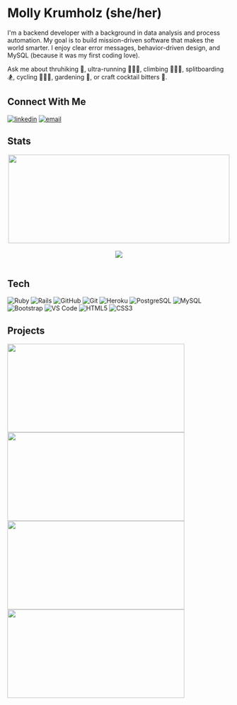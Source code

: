 # Molly Krumholz (she/her)

I'm a backend developer with a background in data analysis and process automation. My goal is to build mission-driven software that makes the world smarter. I enjoy clear error messages, behavior-driven design, and MySQL (because it was my first coding love). 

Ask me about thruhiking 🎒, ultra-running 🏃🏻‍♀️‍, climbing 🧗🏼‍♀️, splitboarding 🏂, cycling 🚴🏼‍♀️, gardening 🌱, or craft cocktail bitters 🥃. 

## Connect With Me

<section align="left">
  <a href="https://www.linkedin.com/in/mkrumholz/"><img alt="linkedin"  src="https://img.shields.io/badge/-LinkedIn-black.svg?style=for-the-badge&logo=linkedin&colorB=1C5D99"/></a>
  <a href="mailto:krumholz.molly@gmail.com"><img alt="email" src="https://img.shields.io/badge/-Email-f2c236.svg?style=for-the-badge&colorB=0078D4" /></a>
</section>

<!--
**mkrumholz/mkrumholz** is a ✨ _special_ ✨ repository because its `README.md` (this file) appears on your GitHub profile.
-->

## Stats
<section align="center">
  <div>
    <a href="https://github.com/mkrumholz/github-readme-stats">
      <img src="https://github-readme-stats.vercel.app/api?username=mkrumholz&show_icons=true&theme=algolia" align="center" height="200" width="500" />
    </a>
  </div><br/>
  <div>
    <a href="https://github.com/mkrumholz/github-readme-stats">
      <img src="https://github-readme-stats.vercel.app/api/top-langs/?username=mkrumholz&layout=compact&theme=algolia" align="center" />
    </a>
  </div>
</section><br/>

## Tech
<section align="left">

  ![Ruby](https://img.shields.io/badge/-Ruby-CC342D?style=plastic&logo=ruby)
  ![Rails](https://img.shields.io/badge/-Rails-CC0000?style=plastic&logo=ruby-on-rails)
  ![GitHub](https://img.shields.io/badge/-GitHub-181717?style=plastic&logo=github)
  ![Git](https://img.shields.io/badge/-Git-black?style=plastic&logo=git)
  ![Heroku](https://img.shields.io/badge/-Heroku-430098?style=plastic&logo=heroku)
  ![PostgreSQL](https://img.shields.io/badge/-PostgreSQL-ffffff?style=plastic&logo=postgresql)
  ![MySQL](https://img.shields.io/badge/-MySQL-c9dbe8?style=plastic&logo=mysql)
  ![Bootstrap](https://img.shields.io/badge/-Bootstrap-302244?style=plastic&logo=bootstrap)
  ![VS Code](https://img.shields.io/badge/-VS%20Code-007ACC?style=plastic&logo=visual-studio-code)
  ![HTML5](https://img.shields.io/badge/-HTML5-E34F26?style=plastic&logo=html5&logoColor=white)
  ![CSS3](https://img.shields.io/badge/-CSS3-1572B6?style=plastic&logo=css3)
    
</section>

## Projects

<section>
  <div>
    <a href="https://github.com/mkrumholz/little-shop-of-rails">
      <img src="https://github-readme-stats.vercel.app/api/pin/?username=mkrumholz&repo=little-shop-of-rails&theme=algolia" align="center" height="200" width="400"/>
    </a>
    <a href="https://github.com/mkrumholz/viewing_party">
      <img src="https://github-readme-stats.vercel.app/api/pin/?username=mkrumholz&repo=viewing_party&theme=algolia" align="center" height="200" width="400"/>
    </a>
  </div>
  <div>
    <a href="https://github.com/mkrumholz/Enigma">
      <img src="https://github-readme-stats.vercel.app/api/pin/?username=mkrumholz&repo=Enigma&theme=algolia" align="center" height="200" width="400"/>
    </a>
    <a href="https://github.com/mkrumholz/rails-engine">
      <img src="https://github-readme-stats.vercel.app/api/pin/?username=mkrumholz&repo=rails-engine&theme=algolia" align="center" height="200" width="400"/>
    </a>
  </div>
</section><br/>
